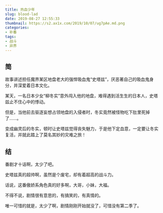 ```yaml
---
title: 热血少年
slug: blood-lad
date: 2019-08-27 12:55:33
thumbnail: https://s2.ax1x.com/2019/10/07/ug7pAe.md.png
categories:
- 补番
tags:
- 战斗
- 异界
---
```


## 简

故事讲述担任魔界某区地盘老大的强悍吸血鬼“史塔兹”，厌恶著自己的吸血鬼身分，并深爱着日本文化。

某天，一名日本少女“柳冬实”意外闯入他的地盘，难得遇到活生生的日本人，史塔兹止不住心中的悸动。

但是，当他前去驱逐妄想占领地盘的入侵者时，冬实竟然被怪物吃下肚里死掉了……。

变成幽灵后的冬实，顿时让史塔兹觉得丧失魅力，于是他下定血意，一定要让冬实复活，并就此踏上了莫名其妙的灾难之旅！

## 结

番剧才十话啊，太少了吧。

史塔兹真的超帅啊，虽然是个废宅，却有着超高的战斗力。

话说，这番傲娇系角色真的好多啊，大哥，小妹，大福。

不得不说，剧情很有意思的，有搞笑的，有真情的。

唯一可惜的就是，太少了啊，剧情刚刚开始就没了，可惜没有第二季了。
